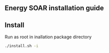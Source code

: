 Energy SOAR installation guide
------

## Install

Run as root in inallation package directory
```bash
./install.sh -i
```
